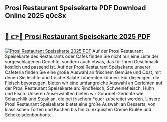 ## Prosi Restaurant Speisekarte PDF Download Online 2025 q0c8x

# <h2><a href="http://gcc58r.nevu.top/?p=Prosi+Restaurant+Speisekarte">🔗 👉🔴 Prosi Restaurant Speisekarte 2025 PDF</a></h2>

[![Prosi Restaurant Speisekarte 2025 PDF](https://i.imgur.com/dBaPXMq.png)](http://gcc58r.nevu.top/?p=Prosi+Restaurant+Speisekarte)
Auf der Prosi Restaurant Speisekarte des Restaurants oder Cafés finden Sie nicht nur eine Liste der vorgeschlagenen Gerichte, sondern auch etwas, das für Ihren Geschmack köstlich und passend ist. Auf der Prosi Restaurant Speisekarte unserer Cafeteria finden Sie eine große Auswahl an frischem Gemüse und Obst, mit denen Sie leichte und frische Salate zubereiten können. Für diejenigen, die Fleisch bevorzugen, bieten wir eine umfangreiche Auswahl an Gerichten auf der Prosi Restaurant Speisekarte an: Rindfleisch, Schweinefleisch, Huhn und Fisch. Unseren Auserwählten bieten wir Gourmet-Gerichte wie Schaschlik und Steak an, die bei frischem Feuer zubereitet werden. Unsere Prosi Restaurant Speisekarte bietet eine große Auswahl an Desserts, von klassischen Torten und Kuchen bis hin zu exquisiten Crème Brûlée und Schokoladenbonbons.
